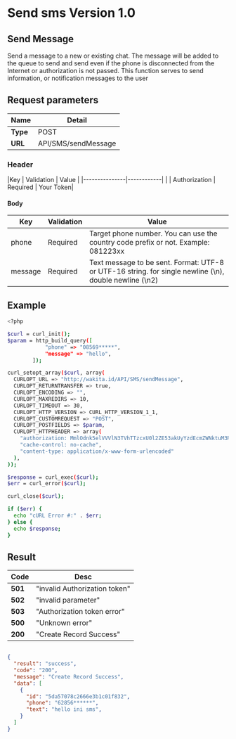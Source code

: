 Send sms Version 1.0
=====


Send Message
--------


Send a message to a new or existing chat. The message will be added to the queue to send and send even if the phone is disconnected from the Internet or authorization is not passed. This function serves to send information, or notification messages to the user




Request parameters 
------------

|Name      |Detail|
|----------|------------|
| **Type** | POST                   |
| **URL**  | API/SMS/sendMessage |

### **Header**

|Key            | Validation | Value     |
|---------------|------------|           |
| Authorization | Required   | Your Token|

#### **Body**

| Key    |Validation|Value|
|--------|----------|-----|
| phone  | Required |  Target phone number. You can use the country code prefix or not. Example: 081223xx|
| message| Required | Text message to be sent. Format: UTF-8 or UTF-16 string. for single newline (\n), double newline (\n2) |

Example
-----------------

```bash
<?php

$curl = curl_init();
$param = http_build_query([
            "phone" => "08569*****",
            "message" => "hello",
        ]);

curl_setopt_array($curl, array(
  CURLOPT_URL => "http://wakita.id/API/SMS/sendMessage",
  CURLOPT_RETURNTRANSFER => true,
  CURLOPT_ENCODING => "",
  CURLOPT_MAXREDIRS => 10,
  CURLOPT_TIMEOUT => 30,
  CURLOPT_HTTP_VERSION => CURL_HTTP_VERSION_1_1,
  CURLOPT_CUSTOMREQUEST => "POST",
  CURLOPT_POSTFIELDS => $param,
  CURLOPT_HTTPHEADER => array(
    "authorization: MmlOdnk5elVVVlN3TVhTTzcxU0l2ZE53akUyYzdEcmZWNktuM3RDUmNPdnJrTW52bDc0a3JhQ1ViaFpBSFpaTw",
    "cache-control: no-cache",
    "content-type: application/x-www-form-urlencoded"
  ),
));

$response = curl_exec($curl);
$err = curl_error($curl);

curl_close($curl);

if ($err) {
  echo "cURL Error #:" . $err;
} else {
  echo $response;
}

```

Result
-----------------

|Code      | Desc|
|----------|------------|
| **501**  | "invalid Authorization token"|
| **502**  | "invalid parameter" |
| **503**  | "Authorization token error" |
| **500**  | "Unknown error" |
| **200**  | "Create Record Success" |


```json

{
  "result": "success",
  "code": "200",
  "message": "Create Record Success",
  "data": [
    {
      "id": "5da57078c2666e3b1c01f832",
      "phone": "62856******",
      "text": "hello ini sms",
    }
  ]
}

```
